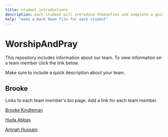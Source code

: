 ```yaml
---
title: student introductions
description: each student will introduce themselves and complete a quick bio
help: "make a mark down file for each student"
---
```


# WorshipAndPray

This repository includes information about our team. To view information on a team member click the link below.

Make sure to include a quick description about your team.

## Brooke

Links to each team member's bio page. Add a link for each team member.

[Brooke Kindleman](/brooke.md)

[Huda Abbas](/hudaabbas.md)

[Amnah Hussain](/amnah.md)